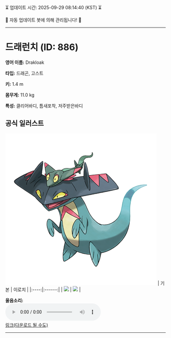 
⏳ 업데이트 시간: 2025-09-29 08:14:40 (KST) ⏳

🤖 자동 업데이트 봇에 의해 관리됩니다! 🤖

---

# 드래런치 (ID: 886)
**영어 이름:** Drakloak

**타입:** 드래곤, 고스트

**키:** 1.4 m

**몸무게:** 11.0 kg

**특성:** 클리어바디, 틈새포착, 저주받은바디

## 공식 일러스트
![](https://raw.githubusercontent.com/PokeAPI/sprites/master/sprites/pokemon/other/official-artwork/886.png)
| 기본 | 이로치 |
|:----:|:------:|
| <img src="http://play.pokemonshowdown.com/sprites/ani/drakloak.gif" width="200"> | <img src="http://play.pokemonshowdown.com/sprites/ani-shiny/drakloak.gif" width="200"> |

**울음소리:**<br><audio controls src="https://raw.githubusercontent.com/PokeAPI/cries/main/cries/pokemon/latest/886.ogg"></audio><br> [링크(다운로드 될 수도)](https://raw.githubusercontent.com/PokeAPI/cries/main/cries/pokemon/latest/886.ogg)


---
